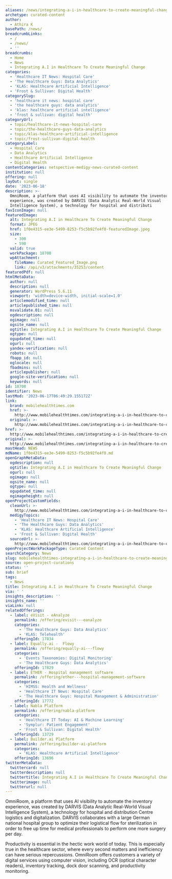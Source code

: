 ```yaml
---
aliases: /news/integrating-a-i-in-healthcare-to-create-meaningful-change
archetype: curated-content
author:
  - Athira K
basePath: /news/
breadcrumbLinks:
  - /
  - /news/
  - ''
breadcrumbs:
  - Home
  - News
  - Integrating A.I in Healthcare To Create Meaningful Change
categories:
  - 'Healthcare IT News: Hospital Care'
  - 'The Healthcare Guys: Data Analytics'
  - 'KLAS: Healthcare Artificial Intelligence'
  - 'Frost & Sullivan: Digital Health'
categorySlug:
  - 'healthcare it news: hospital care'
  - 'the healthcare guys: data analytics'
  - 'klas: healthcare artificial intelligence'
  - 'frost & sullivan: digital health'
categoryUrl:
  - topic/healthcare-it-news-hospital-care
  - topic/the-healthcare-guys-data-analytics
  - topic/klas-healthcare-artificial-intelligence
  - topic/frost-sullivan-digital-health
categoryLabel:
  - Hospital Care
  - Data Analytics
  - Healthcare Artificial Intelligence
  - Digital Health
contentCategories: netspective-medigy-news-curated-content
institution: null
offering: null
layOut: single
date: '2023-06-18'
description: >-
  OmniRoom, a platform that uses AI visibility to automate the inventory
  experience, was created by DARVIS (Data Analytic Real-World Visual
  Intelligence System), a technology for hospital and distributi
favIconImage: null
featuredImage:
  alt: Integrating A.I in Healthcare To Create Meaningful Change
  format: JPEG
  href: 1f0e4315-ee3e-5499-8253-f5c5b92fe4f0-featuredImage.jpeg
  size:
    - 300
    - 590
  valid: true
  workPackage: 18708
  wpAttachment:
    fileName: Curated_Featured_Image.png
    link: /api/v3/attachments/35253/content
featuredPdf: null
htmlMetaData:
  author: null
  description: null
  generator: WordPress 5.6.11
  viewport: 'width=device-width, initial-scale=1.0'
  articlemodified_time: null
  articlepublished_time: null
  msvalidate.01: null
  ogdescription: null
  ogimage: null
  ogsite_name: null
  ogtitle: Integrating A.I in Healthcare To Create Meaningful Change
  ogtype: null
  ogupdated_time: null
  ogurl: null
  yandex-verification: null
  robots: null
  fbapp_id: null
  oglocale: null
  fbadmins: null
  articlepublisher: null
  google-site-verification: null
  keywords: null
id: 18708
identifier: News
lastMod: '2023-06-17T06:49:29.155172Z'
link:
  brand: mobilehealthtimes.com
  href: >-
    http://www.mobilehealthtimes.com/integrating-a-i-in-healthcare-to-create-meaningful-change/
  original: >-
    http://www.mobilehealthtimes.com/integrating-a-i-in-healthcare-to-create-meaningful-change/
href: >-
  http://www.mobilehealthtimes.com/integrating-a-i-in-healthcare-to-create-meaningful-change/
original: >-
  http://www.mobilehealthtimes.com/integrating-a-i-in-healthcare-to-create-meaningful-change/
mastHead: NEWS
mdName: 1f0e4315-ee3e-5499-8253-f5c5b92fe4f0.md
openGraphMetaData:
  ogdescription: null
  ogtitle: Integrating A.I in Healthcare To Create Meaningful Change
  ogurl: null
  ogimage: null
  ogsite_name: null
  ogtype: null
  ogupdated_time: null
  ogimageheight: null
openProjectCustomFields:
  cleanUrl: >-
    http://www.mobilehealthtimes.com/integrating-a-i-in-healthcare-to-create-meaningful-change/
  medigyTopics:
    - 'Healthcare IT News: Hospital Care'
    - 'The Healthcare Guys: Data Analytics'
    - 'KLAS: Healthcare Artificial Intelligence'
    - 'Frost & Sullivan: Digital Health'
  sourceUrl: >-
    http://www.mobilehealthtimes.com/integrating-a-i-in-healthcare-to-create-meaningful-change/
openProjectWorkPackageType: Curated Content
searchCategory: News
slug: mobilehealthtimes-integrating-a-i-in-healthcare-to-create-meaningful-change
source: open-project-curations
status: ''
sub: brief
tags:
  - News
title: Integrating A.I in Healthcare To Create Meaningful Change
via: ' '
insights_description: ''
insights_name: ''
viaLink: null
relatedOfferings:
  - label: eVisit - eAnalyze
    permalink: /offering/evisit---eanalyze
    categories:
      - 'The Healthcare Guys: Data Analytics'
      - 'KLAS: Telehealth'
    offeringId: 17834
  - label: Equally.ai -  Flowy
    permalink: /offering/equally-ai---flowy
    categories:
      - 'Events Taxonomies: Digital Monitoring'
      - 'The Healthcare Guys: Data Analytics'
    offeringId: 17829
  - label: ETHER - Hospital management software
    permalink: /offering/ether---hospital-management-software
    categories:
      - 'HIMSS: Health and Wellness'
      - 'Healthcare IT News: Hospital Care'
      - 'The Healthcare Guys: Hospital Management & Administration'
    offeringId: 17772
  - label: Nabla Platform
    permalink: /offering/nabla-platform
    categories:
      - 'Healthcare IT Today: AI & Machine Learning'
      - 'Symplur: Patient Engagement'
      - 'Frost & Sullivan: Digital Health'
    offeringId: 13729
  - label: Builder.ai Platform
    permalink: /offering/builder-ai-platform
    categories:
      - 'KLAS: Healthcare Artificial Intelligence'
    offeringId: 13696
twitterMetaData:
  twittercard: null
  twitterdescription: null
  twittertitle: Integrating A.I in Healthcare To Create Meaningful Change
  twitterimage: null
  twitterurl: null
---
```

<p>OmniRoom, a platform that uses AI visibility to automate the inventory experience, was created by DARVIS (Data Analytic Real-World Visual Intelligence System), a technology for hospital and distribution Centre logistics and digitalization. DARVIS collaborates with a large German national hospital group to optimize their logistical flow for sterilization in order to free up time for medical professionals to perform one more surgery per day. &nbsp;</p><p>Productivity is essential in the hectic work world of today. This is especially true in the healthcare sector, where every second matters and inefficiency can have serious repercussions. OmniRoom offers customers a variety of digital services using computer vision, including OCR (optical character readers), inventory tracking, dock door scanning, and productivity monitoring.</p>